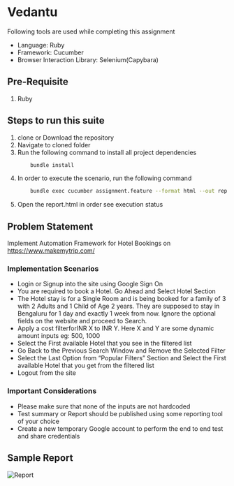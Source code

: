 # Vedantu
Following tools are used while completing this assignment
- Language: Ruby
- Framework: Cucumber
- Browser Interaction Library: Selenium(Capybara)

## Pre-Requisite
1. Ruby

## Steps to run this suite
1. clone or Download the repository
2. Navigate to cloned folder
3. Run the following command to install all project dependencies
	```bash
		bundle install
	```
4. In order to execute the scenario, run the following command	
	```bash
		bundle exec cucumber assignment.feature --format html --out report.html
	```
5. Open the report.html in order see execution status


## Problem Statement

Implement Automation Framework for Hotel Bookings on https://www.makemytrip.com/

### Implementation Scenarios
- Login or Signup into the site using Google Sign On
- You are required to book a Hotel. Go Ahead and Select Hotel Section
- The Hotel stay is for a Single Room and is being booked for a family of 3 with 2 Adults and 1 Child of Age 2 years. They are supposed to stay in Bengaluru for 1 day and exactly 1 week
from now. Ignore the optional fields on the website and proceed to Search.
- Apply a cost filterforINR X to INR Y. Here X and Y are some dynamic amount inputs eg: 500,
1000
- Select the First available Hotel that you see in the filtered list
- Go Back to the Previous Search Window and Remove the Selected Filter
- Select the Last Option from “Popular Filters” Section and Select the First available Hotel that
you get from the filtered list
- Logout from the site


### Important Considerations
- Please make sure that none of the inputs are not hardcoded
- Test summary or Report should be published using some reporting tool of your choice
- Create a new temporary Google account to perform the end to end test and share credentials


## Sample Report
![Report](https://user-images.githubusercontent.com/60173090/126521088-ef4efb05-c012-4def-b4c4-3dcefb9e85d6.png)
